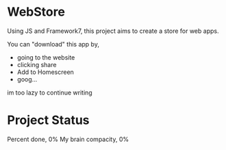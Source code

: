 # WebStore
Using JS and Framework7, this project aims to create a store for web apps.

You can "download" this app by,
- going to the website
- clicking share
- Add to Homescreen
- goog...

im too lazy to continue writing

# Project Status
Percent done,
      0%
My brain compacity,
      0%
